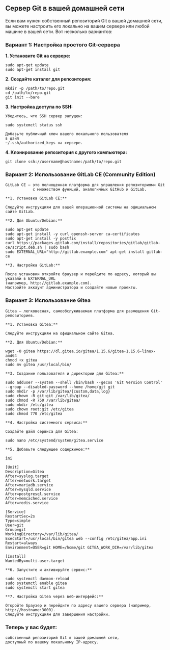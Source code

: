## Сервер Git в вашей домашней сети

Если вам нужен собственный репозиторий Git в вашей домашней сети,
вы можете настроить его локально на вашем сервере или любой машине в вашей сети.
Вот несколько вариантов:

### Вариант 1: Настройка простого Git-сервера

**1. Установите Git на сервере:**

```
sudo apt-get update
sudo apt-get install git
```

**2. Создайте каталог для репозитория:**

```
mkdir -p /path/to/repo.git
cd /path/to/repo.git
git init --bare
```

**3. Настройка доступа по SSH:**

    Убедитесь, что SSH сервер запущен:
```
sudo systemctl status ssh
```

    Добавьте публичный ключ вашего локального пользователя
    в файл 
    ~/.ssh/authorized_keys на сервере.

**4. Клонирование репозитория с другого компьютера:**

```
git clone ssh://username@hostname:/path/to/repo.git
```

### Вариант 2: Использование GitLab CE (Community Edition)

    GitLab CE — это полноценная платформа для управления репозиториями Git
                с множеством функций, аналогичных GitHub и GitLab.

    **1. Установка GitLab CE:**

    Следуйте инструкциям для вашей операционной системы на официальном сайте GitLab.

    **2. Для Ubuntu/Debian:**
```
sudo apt-get update
sudo apt-get install -y curl openssh-server ca-certificates
sudo apt-get install -y postfix
curl https://packages.gitlab.com/install/repositories/gitlab/gitlab-ce/script.deb.sh | sudo bash
sudo EXTERNAL_URL="http://gitlab.example.com" apt-get install gitlab-ce
```
    
    **3. Настройка GitLab:**

    После установки откройте браузер и перейдите по адресу, который вы указали в EXTERNAL_URL 
    (например, http://gitlab.example.com).
    Настройте аккаунт администратора и создайте новые проекты.

### Вариант 3: Использование Gitea

    Gitea — легковесная, самообслуживаемая платформа для размещения Git-репозиториев.

    **1. Установка Gitea:**

    Следуйте инструкциям на официальном сайте Gitea.

    **2. Для Ubuntu/Debian:**
```
wget -O gitea https://dl.gitea.io/gitea/1.15.6/gitea-1.15.6-linux-amd64
chmod +x gitea
sudo mv gitea /usr/local/bin/
```

    **3. Создание пользователя и директории для Gitea:**
```
sudo adduser --system --shell /bin/bash --gecos 'Git Version Control' --group --disabled-password --home /home/git git
sudo mkdir -p /var/lib/gitea/{custom,data,log}
sudo chown -R git:git /var/lib/gitea/
sudo chmod -R 750 /var/lib/gitea/
sudo mkdir /etc/gitea
sudo chown root:git /etc/gitea
sudo chmod 770 /etc/gitea
```

    **4. Настройка системного сервиса:**

    Создайте файл сервиса для Gitea:
```
sudo nano /etc/systemd/system/gitea.service
```

    **5. Добавьте следующее содержимое:**
```
ini

[Unit]
Description=Gitea
After=syslog.target
After=network.target
After=mariadb.service
After=mysqld.service
After=postgresql.service
After=memcached.service
After=redis.service

[Service]
RestartSec=2s
Type=simple
User=git
Group=git
WorkingDirectory=/var/lib/gitea/
ExecStart=/usr/local/bin/gitea web --config /etc/gitea/app.ini
Restart=always
Environment=USER=git HOME=/home/git GITEA_WORK_DIR=/var/lib/gitea

[Install]
WantedBy=multi-user.target
```

    **6. Запустите и активируйте сервис:**
```
sudo systemctl daemon-reload
sudo systemctl enable gitea
sudo systemctl start gitea
```
    **7. Настройка Gitea через веб-интерфейс:**

    Откройте браузер и перейдите по адресу вашего сервера (например, http://hostname:3000).
    Следуйте инструкциям для завершения настройки.

### Теперь у вас будет:
    
    собственный репозиторий Git в вашей домашней сети,
    доступный по вашему локальному IP-адресу.
